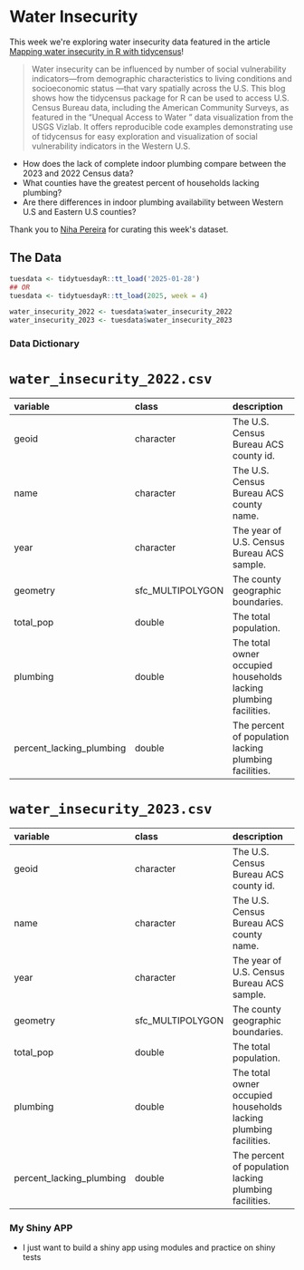 # Water Insecurity

This week we're exploring water insecurity data featured in the article [Mapping water insecurity in R with tidycensus](https://waterdata.usgs.gov/blog/acs-maps/)!

> Water insecurity can be influenced by number of social vulnerability indicators—from demographic characteristics to living conditions and socioeconomic status —that vary spatially across the U.S. This blog shows how the tidycensus package for R can be used to access U.S. Census Bureau data, including the American Community Surveys, as featured in the “Unequal Access to Water ” data visualization from the USGS Vizlab. It offers reproducible code examples demonstrating use of tidycensus for easy exploration and visualization of social vulnerability indicators in the Western U.S.

- How does the lack of complete indoor plumbing compare between the 2023 and 2022 Census data? 
- What counties have the greatest percent of households lacking plumbing?
- Are there differences in indoor plumbing availability between Western U.S and Eastern U.S counties? 

Thank you to [Niha Pereira](https://github.com/nnpereira) for curating this week's dataset.

## The Data

```r
tuesdata <- tidytuesdayR::tt_load('2025-01-28')
## OR
tuesdata <- tidytuesdayR::tt_load(2025, week = 4)

water_insecurity_2022 <- tuesdata$water_insecurity_2022
water_insecurity_2023 <- tuesdata$water_insecurity_2023
```

### Data Dictionary

# `water_insecurity_2022.csv`

|variable                 |class            |description                           |
|:------------------------|:----------------|:-------------------------------------|
|geoid                    |character        |The U.S. Census Bureau ACS county id.  |
|name                     |character        |The U.S. Census Bureau ACS county name. |
|year                     |character        |The year of U.S. Census Bureau ACS sample. |
|geometry                 |sfc_MULTIPOLYGON |The county geographic boundaries. |
|total_pop                |double           |The total population. |
|plumbing                 |double           |The total owner occupied households lacking plumbing facilities. |
|percent_lacking_plumbing |double           |The percent of population lacking plumbing facilities. |

# `water_insecurity_2023.csv`

|variable                 |class            |description                           |
|:------------------------|:----------------|:-------------------------------------|
|geoid                    |character        |The U.S. Census Bureau ACS county id.  |
|name                     |character        |The U.S. Census Bureau ACS county name. |
|year                     |character        |The year of U.S. Census Bureau ACS sample. |
|geometry                 |sfc_MULTIPOLYGON |The county geographic boundaries. |
|total_pop                |double           |The total population. |
|plumbing                 |double           |The total owner occupied households lacking plumbing facilities. |
|percent_lacking_plumbing |double           |The percent of population lacking plumbing facilities. |

### My Shiny APP

+ I just want to build a shiny app using modules and practice on shiny tests

